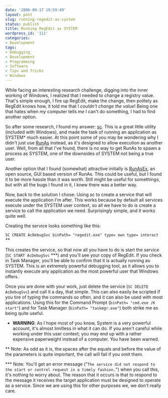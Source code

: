 ```yaml
---
date: '2006-09-17 19:59:49'
layout: post
slug: running-regedit-as-system
status: publish
title: Running RegEdit as SYSTEM
wordpress_id: '111'
categories:
- Development
tags:
- Debugging
- Development
- Programming
- Software
- Tips and Tricks
- Windows
---
```


While facing an interesting research challenge, digging into the inner working of Windows, I realized that I needed to change a registry value. That's simple enough, I fire up RegEdit, make the change, then politely as RegEdit knows how, it told me that I _couldn't change the value_! Being one that hates when _my_ computer tells _me_ I can't do something, I had to find another option.

So after some research, I found my answer: [sc](http://www.microsoft.com/resources/documentation/windows/xp/all/proddocs/en-us/sc.mspx?mfr=true). This is a great little utility (included with Windows), and made the task of running an application as SYSTEM*  much easier. At this point some of you may be wondering why I didn't just use [RunAs](http://www.microsoft.com/resources/documentation/windows/xp/all/proddocs/en-us/runas.mspx?mfr=true) instead, as it's designed to allow execution as another user. Well, from all that I've found, there is no way to get RunAs to spawn a process as SYSTEM, one of the downsides of SYSTEM not being a true user.

Another option that I found (somewhat) attractive initially is [RunAsEx](http://www.codeproject.com/system/RunUser.asp), an open source, GUI based version of RunAs. This could be useful, but I found it to be more hassle than it was worth. Still might be useful for somethings, but with all the bugs I found in it, I knew there was a better way.

Now, back to the solution I chose: Using sc to create a service that will execute the application I'm after. This works because by default all services execute under the SYSTEM user context, so all we have to do is create a service to call the application we need. Surprisingly simple, and it works quite well.

Creating the service looks something like this:

`SC CREATE AcDebugSvc binPath= "regedit.exe" type= own type= interact` _**_

This creates the service, so that now all you have to do is start the service (`SC START AcDebugSvc` ***) and you'll see your copy of RegEdit. If you check in Task Manager, you'll be able to confirm that it is actually running as SYSTEM. This is an extremely powerful debugging tool, as it allows you to instantly execute any application as the most powerful user that Windows offers.

Once you are done with your work, just delete the service (`SC DELETE AcDebugSvc`) and call it a day, that simple. This can also easily be scripted if you tire of typing the commands so often, and it can also be used with most applications. Using this for the Command Prompt (`binPath= "cmd.exe /K start"`) and for Task Manager (`binPath= "taskmgr.exe"`) both strike me as being quite useful.

* **WARNING**: As I hope most of you know, System is a very powerful account, it's almost limitless in what it can do. If you aren't careful while working under this user context; you may end up with a rather expensive paperweight instead of a computer. You have been warned.

** Note: As odd as it is, the spaces after the equals and before the value of the parameters is quite important, the call will fail if you omit them.

*** Note: You'll get an error message ("`The service did not respond to the start or control request in a timely fashion.`") when you call this, it's nothing to worry about. The reason that it occurs is that to respond to the message it receives the target application must be designed to operate as a service. Since we are using this for other purposes we, we don't really care.
